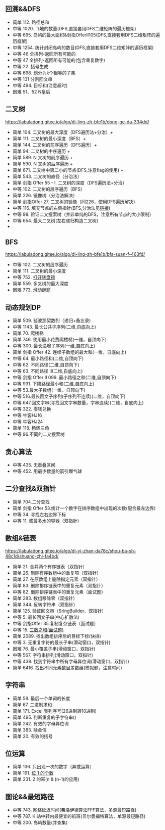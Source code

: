 ## 回溯&&DFS
- 简单 112. 路径总和
- 中等 1020. 飞地的数量(DFS,直接套用DFS二维矩阵的遍历框架)
- 中等 695. 岛屿的最大面积&剑指OfferII105(DFS,直接套用DFS二维矩阵的遍历框架)
- 中等 1254. 统计封闭岛屿的数目(DFS,直接套用DFS二维矩阵的遍历框架)
- 中等 46 全排列-返回所有可能的
- 中等 47 全排列-返回所有可能的(包含重复数字)
- 中等 22. 括号生成
- 中等 698. 划分为k个相等的子集
- 中等 131 分割回文串
- 中等 494. 目标和(注意超时)
- 困难 51、52 N皇后

## 二叉树
https://labuladong.gitee.io/algo/di-ling-zh-bfe1b/dong-ge-da-334dd/
- 简单 104. 二叉树的最大深度（DFS遍历法+分治）+
- 简单 111. 二叉树的最小深度（BFS）+
- 简单 144. 二叉树的前序遍历（DFS遍历）+
- 简单 94. 二叉树的中序遍历 +
- 简单 589. N 叉树的前序遍历 +
- 简单 590. N 叉树的后序遍历 +
- 简单 671. 二叉树中第二小的节点(DFS,注意flag的使用) +
- 简单 543. 二叉树的直径（分治法）
- 简单 剑指 Offer 55 - I. 二叉树的深度（DFS遍历法+分治）
- 中等 102. 二叉树的层序遍历（BFS）
- 简单 226. 镜像树（分治法解决）
- 简单 剑指Offer 27. 二叉树的镜像（同226，使用DFS遍历解决）
- 中等 116. 填充节点的右侧指针(BFS,分治法见[链接](https://labuladong.gitee.io/algo/di-yi-zhan-da78c/shou-ba-sh-66994/dong-ge-da-cbce8/#第二题填充节点的右侧指针))
- 中等 98. 验证二叉搜索树（并非单纯的DFS，注意所有节点的大小限制）
- 中等 654. 最大二叉树(左右递归构造二叉树)
- 
## BFS
https://labuladong.gitee.io/algo/di-ling-zh-bfe1b/bfs-suan-f-463fd/
- 中等 102. 二叉树的层序遍历
- 简单 111. 二叉树的最小深度
- 中等 752. [打开转盘锁](https://labuladong.gitee.io/algo/di-ling-zh-bfe1b/bfs-suan-f-463fd/#三解开密码锁的最少次数) 
- 简单 559. 多叉树的最大深度
- 困难 773. 滑动谜题

## 动态规划DP

- 简单 509. 斐波那契数列（递归+备忘录)
- 中等 1143. 最长公共子序列(二维,自底向上)
- 简单 70. 爬楼梯
- 简单 746. 使用最小花费爬楼梯(一维，自顶向下)
- 中等 300. 最长递增子序列(一维,自底向上)
- 简单 剑指 Offer 42. 连续子数组的最大和(一维，自底向上)
- 中等 64. 最小路径和(二维,自顶向下)
- 中等 62. 不同路径(二维,自顶向下)
- 中等 63. 不同路径 II(二维,自底向上)
- 中等 剑指 Offer II 099. 最小路径之和(二维,自顶向下)
- 中等 931. 下降路径最小和(二维,自底向上)
- 中等 53.最大子数组(一维，自顶向下)
- 中等 516.最长回文子序列(子序列不连续)(二维，自顶向下)
- 中等 647.回文字串(寻找回文字串数量，字串连续)(二维，自底向上)
- 中等 322. 零钱兑换
- 中等 牛客HJ16 
- 中等 牛客HJ24
- 简单 118. 杨辉三角
- 中等 96.不同的二叉搜索树

## 贪心算法

- 中等 435. 无重叠区间
- 中等 452. 用最少数量的箭引爆气球


## 二分查找&双指针
- 简单 704.二分查找
- 简单 剑指 Offer 53.统计一个数字在排序数组中出现的次数(配合最左边界)
- 中等 34. 寻找左右边界下标
- 中等 11. 盛最多水的容器（双指针）
 
## 数组&链表
https://labuladong.gitee.io/algo/di-yi-zhan-da78c/shou-ba-sh-48c1d/shuang-zhi-fa4bd/
- 简单 21. 合并两个有序链表（双指针）
- 简单 26. 删除有序数组中的重复项（双指针）
- 简单 27. 在原数组上删除指定元素（双指针）
- 简单 83. 删除排序链表中的重复元素（双指针）
- 中等 82. 删除排序链表中的重复元素（面试题）
- 简单 283. 数组移除零（双指针）
- 简单 344. 反转字符串（双指针）
- 简单 125. 验证回文串（SringBuilder、双指针）
- 中等 5. 最长回文子串(中心扩散法)
- 中等 剑指Offer 35.复制复杂链表（面试题）
- 中等 15. [三数之和(面试题)](https://leetcode.cn/problems/3sum/solution/pai-xu-shuang-zhi-zhen-zhu-xing-jie-shi-python3-by/)
- 简单 2089. 找出数组排序后的目标下标(快排)
- 中等 3. 无重复字符的最长子串(滑动窗口，双指针)
- 困难 76. 最小覆盖子串(滑动窗口，双指针)
- 中等 567. 字符串排列(滑动窗口，双指针)
- 中等 438. 找到字符串中所有字母异位词(滑动窗口，双指针)
- 简单 6416. 找出不同元素数目差数组(模拟题，注意时间)


## 字符串
- 简单 58. 最后一个单词的长度
- 简单 67. 二进制求和
- 简单 171. Excel 表列序号(26进制转10进制)
- 简单 495. 判断重复的子字符串()
- 简单 242. 有效的字母异位词
- 简单 383. 赎金信
- 简单 20. 有效的括号

 ## 位运算

- 简单 136. 只出现一次的数字（异或运算）
- 简单 191. [位 1 的个数](https://labuladong.github.io/algo/di-san-zha-24031/shu-xue-yu-659f1/chang-yong-13a76/#二n--n-1-的运用)
- 简单 231. 2 的幂(n & (n-1)的应用)

## 图论&&最短路径

- 中等 743. 网络延迟时间(弗洛伊德算法FFF算法，多源最短路径)
- 中等 787. K 站中转内最便宜的航班(贝尔曼福特算法，单源最短路径)
- 中等 200. 岛屿数量(并查集)